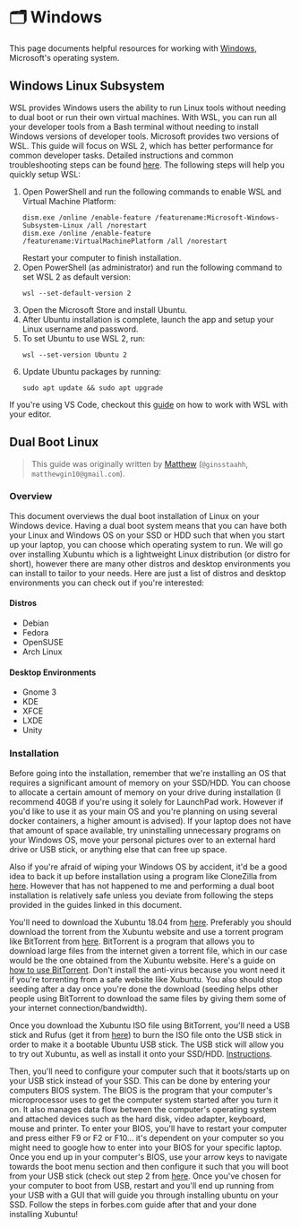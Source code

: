 # 🗂️ Windows

This page documents helpful resources for working with
[Windows](https://www.microsoft.com/en-us/windows), Microsoft's operating system.

## Windows Linux Subsystem <Badge type="tip" text="new"/>

WSL provides Windows users the ability to run Linux tools without needing to dual boot or run their own virtual machines. With WSL, you can run all your developer tools from a Bash terminal without needing to install Windows versions of developer tools. Microsoft provides two versions of WSL. This guide will focus on WSL 2, which has better performance for common developer tasks. Detailed instructions and common troubleshooting steps can be found [here](https://docs.microsoft.com/en-us/windows/wsl/wsl2-install). The following steps will help you quickly setup WSL:

1. Open PowerShell and run the following commands to enable WSL and Virtual Machine Platform:
    ```
    dism.exe /online /enable-feature /featurename:Microsoft-Windows-Subsystem-Linux /all /norestart
    dism.exe /online /enable-feature /featurename:VirtualMachinePlatform /all /norestart
    ```
    Restart your computer to finish installation.
2. Open PowerShell (as administrator) and run the following command to set WSL 2 as default version:
    ```
    wsl --set-default-version 2
    ```
3. Open the Microsoft Store and install Ubuntu.
4. After Ubuntu installation is complete, launch the app and setup your Linux username and password.
5. To set Ubuntu to use WSL 2, run:
    ```
    wsl --set-version Ubuntu 2
    ```
6. Update Ubuntu packages by running:
    ```
    sudo apt update && sudo apt upgrade
    ```

If you're using VS Code, checkout this [guide](https://code.visualstudio.com/blogs/2019/09/03/wsl2) on how to work with WSL with your editor.

## Dual Boot Linux

> This guide was originally written by [Matthew](https://github.com/ginsstaahh)
> (`@ginsstaahh`, `matthewgin10@gmail.com`).

### Overview

This document overviews the dual boot installation of Linux on your Windows device.
Having a dual boot system means that you can have both your Linux and Windows OS
on your SSD or HDD such that when you start up your laptop, you can choose which
operating system to run.  We will go over installing Xubuntu which is a lightweight
Linux distribution (or distro for short), however there are many other distros
and desktop environments you can install to tailor to your needs. Here are just
a list of distros and desktop environments you can check out if you're interested:

#### Distros

* Debian
* Fedora
* OpenSUSE
* Arch Linux

#### Desktop Environments

* Gnome 3
* KDE
* XFCE
* LXDE
* Unity

### Installation

Before going into the installation, remember that we're installing an OS that
requires a significant amount of memory on your SSD/HDD.  You can choose to
allocate a certain amount of memory on your drive during installation (I recommend
40GB if you're using it solely for LaunchPad work.  However if you'd like to use
it as your main OS and you're planning on using several docker containers, a
higher amount is advised).  If your laptop does not have that amount of space
available, try uninstalling unnecessary programs on your Windows OS, move your
personal pictures over to an external hard drive or USB stick, or anything else
that can free up space.

Also if you're afraid of wiping your Windows OS by accident, it'd be a good idea
to back it up before installation using a program like CloneZilla from
[here](https://clonezilla.org/).  However that has not happened to me and
performing a dual boot installation is relatively safe unless you deviate from
following the steps provided in the guides linked in this document.

You'll need to download the Xubuntu 18.04 from [here](https://xubuntu.org/download).
Preferably you should download the torrent from the Xubuntu website and use a
torrent program like BitTorrent from [here](https://www.bittorrent.com/downloads/win).
BitTorrent is a program that allows you to download large files from the internet
given a torrent file, which in our case would be the one obtained from the Xubuntu
website. Here's a guide on [how to use BitTorrent](https://www.dailydot.com/debug/how-to-use-bittorrent/).
Don't install the anti-virus because you wont need it if you're torrenting from
a safe website like Xubuntu.  You also should stop seeding after a day once you're
done the download (seeding helps other people using BitTorrent to download the
same files by giving them some of your internet connection/bandwidth).

Once you download the Xubuntu ISO file using BitTorrent, you'll need a USB stick
and Rufus (get it from [here](https://rufus.ie/en_IE.html)) to burn the ISO file
onto the USB stick in order to make it a bootable Ubuntu USB stick. The USB stick
will allow you to try out Xubuntu, as well as install it onto your SSD/HDD. [Instructions](https://tutorials.ubuntu.com/tutorial/tutorial-create-a-usb-stick-on-windows#0).

Then, you'll need to configure your computer such that it boots/starts up on your
USB stick instead of your SSD. This can be done by entering your computers BIOS
system. The BIOS is the program that your computer's microprocessor uses to get
the computer system started after you turn it on. It also manages data flow
between the computer's operating system and attached devices such as the hard
disk, video adapter, keyboard, mouse and printer.  To enter your BIOS, you'll
have to restart your computer and press either F9 or F2 or F10... it's dependent
on your computer so you might need to google how to enter into your BIOS for your
specific laptop. Once you end up in your computer's BIOS, use your arrow keys to
navigate towards the boot menu section and then configure it such that you will
boot from your USB stick (check out step 2 from
[here](https://www.forbes.com/sites/jasonevangelho/2018/08/29/beginners-guide-how-to-install-ubuntu-linux/).
Once you've chosen for your computer to boot from USB, restart and you'll end up
running from your USB with a GUI that will guide you through installing ubuntu
on your SSD. Follow the steps in forbes.com guide after that and your done
installing Xubuntu!
